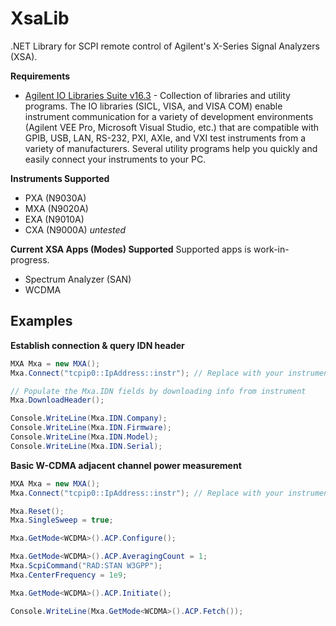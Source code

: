 XsaLib
======

.NET Library for SCPI remote control of Agilent's X-Series Signal Analyzers (XSA).

**Requirements**
* [Agilent IO Libraries Suite v16.3](http://www.home.agilent.com/en/pd-1985909/io-libraries-suite-162?&cc=US&lc=eng) - Collection of libraries and utility programs. The IO libraries (SICL, VISA, and VISA COM) enable instrument communication for a variety of development environments (Agilent VEE Pro, Microsoft Visual Studio, etc.) that are compatible with GPIB, USB, LAN, RS-232, PXI, AXIe, and VXI test instruments from a variety of manufacturers. Several utility programs help you quickly and easily connect your instruments to your PC.

**Instruments Supported**
* PXA (N9030A)
* MXA (N9020A)
* EXA (N9010A)
* CXA (N9000A) *untested*

**Current XSA Apps (Modes) Supported**
Supported apps is work-in-progress.
* Spectrum Analyzer (SAN)
* WCDMA

Examples
-----
**Establish connection & query IDN header**
``` C#
MXA Mxa = new MXA();
Mxa.Connect("tcpip0::IpAddress::instr"); // Replace with your instrument's VISA address

// Populate the Mxa.IDN fields by downloading info from instrument
Mxa.DownloadHeader();

Console.WriteLine(Mxa.IDN.Company);
Console.WriteLine(Mxa.IDN.Firmware);
Console.WriteLine(Mxa.IDN.Model);
Console.WriteLine(Mxa.IDN.Serial);
```

**Basic W-CDMA adjacent channel power measurement**
``` C#
MXA Mxa = new MXA();
Mxa.Connect("tcpip0::IpAddress::instr"); // Replace with your instrument's VISA address

Mxa.Reset();
Mxa.SingleSweep = true;

Mxa.GetMode<WCDMA>().ACP.Configure();

Mxa.GetMode<WCDMA>().ACP.AveragingCount = 1;
Mxa.ScpiCommand("RAD:STAN W3GPP");
Mxa.CenterFrequency = 1e9;

Mxa.GetMode<WCDMA>().ACP.Initiate();

Console.WriteLine(Mxa.GetMode<WCDMA>().ACP.Fetch());

```
